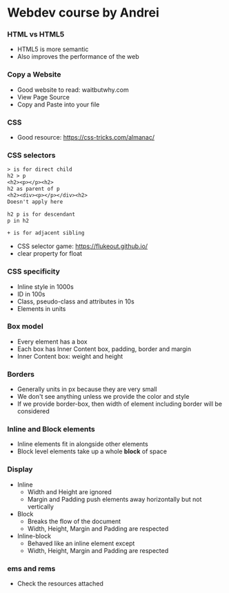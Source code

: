 # Webdev course by Andrei

### HTML vs HTML5
* HTML5 is more semantic
* Also improves the performance of the web

### Copy a Website
* Good website to read: waitbutwhy.com
* View Page Source 
* Copy and Paste into your file

### CSS
* Good resource: https://css-tricks.com/almanac/

### CSS selectors
```txt
> is for direct child
h2 > p
<h2><p></p><h2>
h2 as parent of p
<h2><div><p></p></div><h2>
Doesn't apply here

h2 p is for descendant
p in h2

+ is for adjacent sibling
```
* CSS selector game: https://flukeout.github.io/
* clear property for float

### CSS specificity
* Inline style in 1000s
* ID in 100s
* Class, pseudo-class and attributes in 10s
* Elements in units

### Box model
* Every element has a box
* Each box has Inner Content box, padding, border and margin
* Inner Content box: weight and height

### Borders
* Generally units in px because they are very small
* We don't see anything unless we provide the color and style
* If we provide border-box, then width of element including border will be considered

### Inline and Block elements
* Inline elements fit in alongside other elements
* Block level elements take up a whole **block** of space

### Display
* Inline
  * Width and Height are ignored
  * Margin and Padding push elements away horizontally but not vertically
* Block
  * Breaks the flow of the document
  * Width, Height, Margin and Padding are respected
* Inline-block
  * Behaved like an inline element except
  * Width, Height, Margin and Padding are respected

### ems and rems 
* Check the resources attached